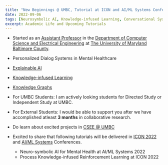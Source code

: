 ```yaml
---
title: "New Beginnings @ UMBC, Tutorial at ICON and AI/ML Systems Conference"
date: 2022-09-06
tags: [Neurosymbolic AI, Knowledge-infused Learning, Conversational Systems, Mental healthcare]
excerpt: Academic Life and Upcoming Tutorials
---
```


* Started as an [Assistant Professor](https://www.csee.umbc.edu/people/faculty/manas-gaur/) in the [Department of Computer Science and Electrical Engineering](https://www.csee.umbc.edu/) at [The University of Maryland Baltimore County](https://umbc.edu/). 
 * Personalized Dialog Systems in Mental Healthcare
 * [Explainable AI](https://arxiv.org/pdf/2010.08660.pdf)
 * [Knowledge-infused Learning](https://arxiv.org/pdf/1912.00512.pdf)
 * [Knowledge Graphs](https://aiisc.ai/xaikg/)
* For UMBC Students: I am actively looking students for Directed Study or Independent Study at UMBC.  
* For External Students: I would be able to support you after we have accomplished atleast __3 months__ in collaborative research. 

* Do learn about excited projects in [CSEE @ UMBC](https://www.csee.umbc.edu/people/faculty/)

* Excited to share that following tutorials will be delivered in [ICON 2022](https://www.lcs2.in/ICON-2022/) and [AI/ML Systems](https://www.aimlsystems.org/2022/) Conferences. 
    * Neuro-symbolic AI for Mental Health at AI/ML Systems 2022
    * Process Knowledge-infused Reinforcement Learning at ICON 2022